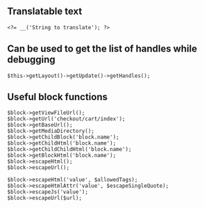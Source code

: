 ## Translatable text
```
<?= __('String to translate'); ?>
```

## Can be used to get the list of handles while debugging
```
$this->getLayout()->getUpdate()->getHandles();
```
## Useful block functions
```
$block->getViewFileUrl();
$block->getUrl('checkout/cart/index');
$block->getBaseUrl();
$block->getMediaDirectory();
$block->getChildBlock('block.name');
$block->getChildHtml('block.name');
$block->getChildChildHtml('block.name');
$block->getBlockHtml('block.name');
$block->escapeHtml();
$block->escapeUrl();

$block->escapeHtml('value', $allowedTags);
$block->escapeHtmlAttr('value', $escapeSingleQuote);
$block->escapeJs('value');
$block->escapeUrl($url);
```
